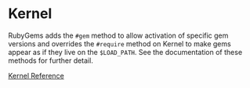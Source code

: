 # Kernel

RubyGems adds the `#gem` method to allow activation of specific gem versions and
overrides the `#require` method on Kernel to make gems appear as if they live on
the `$LOAD_PATH`.  See the documentation of these methods for further detail.

[Kernel Reference](https://ruby-doc.org/stdlib-2.6/libdoc/rubygems/rdoc/Kernel.html)